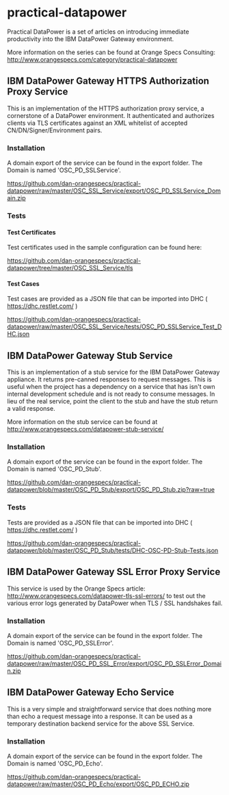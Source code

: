 # practical-datapower

Practical DataPower is a set of articles on introducing immediate productivity into the IBM DataPower Gateway environment. 

More information on the series can be found at Orange Specs Consulting: http://www.orangespecs.com/category/practical-datapower

## IBM DataPower Gateway HTTPS Authorization Proxy Service

This is an implementation of the HTTPS authorization proxy service, a cornerstone of a DataPower environment. 
It authenticated and authorizes clients via TLS certificates against an XML whitelist of accepted CN/DN/Signer/Environment pairs.

### Installation

A domain export of the service can be found in the export folder. The Domain is named 'OSC_PD_SSLService'.

https://github.com/dan-orangespecs/practical-datapower/raw/master/OSC_SSL_Service/export/OSC_PD_SSLService_Domain.zip


### Tests

#### Test Certificates

Test certificates used in the sample configuration can be found here:

https://github.com/dan-orangespecs/practical-datapower/tree/master/OSC_SSL_Service/tls

#### Test Cases

Test cases are provided as a JSON file that can be imported into DHC ( https://dhc.restlet.com/ )

https://github.com/dan-orangespecs/practical-datapower/raw/master/OSC_SSL_Service/tests/OSC_PD_SSLService_Test_DHC.json



## IBM DataPower Gateway Stub Service

This is an implementation of a stub service for the IBM DataPower Gateway appliance. It returns
pre-canned responses to request messages. This is useful when the project has a dependency on 
a service that has isn't own internal development schedule and is not ready to consume messages. In 
lieu of the real service, point the client to the stub and have the stub return a valid response.

More information on the stub service can be found at http://www.orangespecs.com/datapower-stub-service/ 

### Installation

A domain export of the service can be found in the export folder. The Domain is named 'OSC_PD_Stub'.

https://github.com/dan-orangespecs/practical-datapower/blob/master/OSC_PD_Stub/export/OSC_PD_Stub.zip?raw=true


### Tests

Tests are provided as a JSON file that can be imported into DHC ( https://dhc.restlet.com/ )

https://github.com/dan-orangespecs/practical-datapower/blob/master/OSC_PD_Stub/tests/DHC-OSC-PD-Stub-Tests.json

## IBM DataPower Gateway SSL Error Proxy Service

This service is used by the Orange Specs article: http://www.orangespecs.com/datapower-tls-ssl-errors/ to test
out the various error logs generated by DataPower when TLS / SSL handshakes fail. 

### Installation

A domain export of the service can be found in the export folder. The Domain is named 'OSC_PD_SSLError'.

https://github.com/dan-orangespecs/practical-datapower/raw/master/OSC_PD_SSL_Error/export/OSC_PD_SSLError_Domain.zip


## IBM DataPower Gateway Echo Service

This is a very simple and straightforward service that does nothing more than echo a request message into 
a response. It can be used as a temporary destination backend service for the above SSL Service. 

### Installation

A domain export of the service can be found in the export folder. The Domain is named 'OSC_PD_Echo'.

https://github.com/dan-orangespecs/practical-datapower/raw/master/OSC_PD_Echo/export/OSC_PD_ECHO.zip






